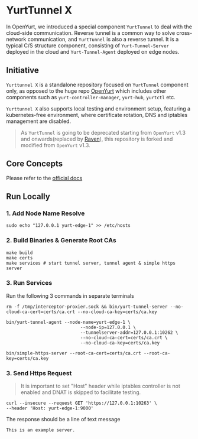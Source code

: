 # YurtTunnel X
In OpenYurt, we introduced a special component `YurtTunnel` to deal with the cloud-side communication. Reverse tunnel is a common way to solve cross-network communication, and `YurtTunnel` is also a reverse tunnel. It is a typical C/S structure component, consisting of `Yurt-Tunnel-Server` deployed in the cloud and `Yurt-Tunnel-Agent` deployed on edge nodes. 

## Initiative
`Yurttunnel X` is a standalone repository focused on `YurtTunnel` component only, as opposed to the huge repo [OpenYurt](https://github.com/openyurtio/openyurt/tree/v1.1.1) which includes other components such as `yurt-controller-manager`, `yurt-hub`, `yurtctl` etc.

`Yurttunnel X` also supports local testing and environment setup, featuring a kubernetes-free environment, where certificate rotation, DNS and iptables management are disabled.

> As `YurtTunnel` is going to be deprecated starting from `OpenYurt` v1.3 and onwards(replaced by [Raven](https://openyurt.io/docs/next/core-concepts/raven/)), this repository is forked and modified from `OpenYurt` v1.3.

## Core Concepts
Please refer to the [official docs](https://openyurt.io/docs/core-concepts/yurttunnel/)

## Run Locally
### 1. Add Node Name Resolve
```
sudo echo "127.0.0.1 yurt-edge-1" >> /etc/hosts
```
### 2. Build Binaries & Generate Root CAs
```
make build
make certs
make services # start tunnel server, tunnel agent & simple https server
```
### 3. Run Services
Run the following 3 commands in separate terminals
```
rm -f /tmp/interceptor-proxier.sock && bin/yurt-tunnel-server --no-cloud-ca-cert=certs/ca.crt --no-cloud-ca-key=certs/ca.key
```
```
bin/yurt-tunnel-agent --node-name=yurt-edge-1 \
							--node-ip=127.0.0.1 \
							--tunnelserver-addr=127.0.0.1:10262 \
							--no-cloud-ca-cert=certs/ca.crt \
							--no-cloud-ca-key=certs/ca.key
```
```
bin/simple-https-server --root-ca-cert=certs/ca.crt --root-ca-key=certs/ca.key
```
### 3. Send Https Request
> It is important to set "Host" header while iptables controller is not enabled and DNAT is skipped to facilitate testing.
```
curl --insecure --request GET 'https://127.0.0.1:10263' \
--header 'Host: yurt-edge-1:9000'
```
The response should be a line of text message 
```
This is an example server.
```

